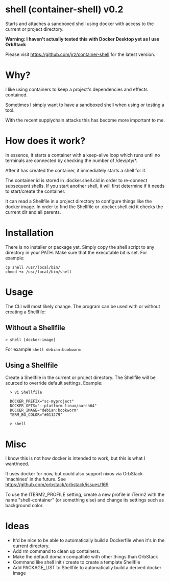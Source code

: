 # shell (container-shell) v0.2

Starts and attaches a sandboxed shell using docker with access to the current or project directory.

**Warning: I haven't actually tested this with Docker Desktop yet as I use OrbStack**

Please visit https://github.com/jrz/container-shell for the latest version.


# Why?
I like using containers to keep a project's dependencies and effects contained.

Sometimes I simply want to have a sandboxed shell when using or testing a tool.

With the recent supplychain attacks this has become more important to me.



# How does it work?
In essence, it starts a container with a keep-alive loop which runs until no terminals are connected by checking the number of /dev/pty/*.

After it has created the container, it immediately starts a shell for it.

The container id is stored in .docker.shell.cid in order to re-connect subsequent shells.
If you start another shell, it will first determine if it needs to start/create the container.

It can read a Shellfile in a project directory to configure things like the docker image.
In order to find the Shellfile or .docker.shell.cid it checks the current dir and all parents.



# Installation
There is no installer or package yet. Simply copy the shell script to any directory in your PATH.
Make sure that the executable bit is set. For example:
```
cp shell /usr/local/bin/
chmod +x /usr/local/bin/shell
```

# Usage
The CLI will most likely change. The program can be used with or without creating a Shellfile:

## Without a Shellfile
```
> shell [docker-image]
```
For example `shell debian:bookworm`

## Using a Shellfile
Create a Shellfile in the current or project directory.
The Shellfile will be sourced to override default settings.
Example:
```
  > vi Shellfile

  DOCKER_PREFIX="sc-myproject"
  DOCKER_OPTS="--platform linux/aarch64"
  DOCKER_IMAGE="debian:bookworm"
  TERM_BG_COLOR="#011279"

  > shell
```



# Misc
I know this is not how docker is intended to work, but this is what I want/need.
 
It uses docker for now, but could also support nixos via OrbStack 'machines' in the future.
See https://github.com/orbstack/orbstack/issues/169

To use the ITERM2_PROFILE setting, create a new profile in iTerm2 with the name "shell-container" (or something else) and change its settings such as  background color.



# Ideas
- It'd be nice to be able to automatically build a Dockerfile when it's in the current directory.
- Add rm command to clean up containers.
- Make the default domain compatible with other things than OrbStack
- Command like shell init / create to create a template Shellfile
- Add PACKAGE_LIST to Shellfile to automatically build a derived docker image
